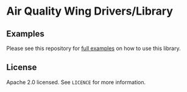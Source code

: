 # Air Quality Wing Drivers/Library

## Examples

Please see this repository for [full examples](https://github.com/circuitdojo/air-quality-wing-zephyr-demo) on how to use this library.

## License

Apache 2.0 licensed. See `LICENCE` for more information. 
